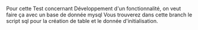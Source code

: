 Pour cette Test concernant Développement d'un fonctionnalité, on veut faire ça avec un base de donnée mysql
Vous trouverez dans cette branch le script sql pour la création de table et le donnée d'initialisation. 


